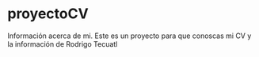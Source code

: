 # proyectoCV
Información acerca de mi.
Este es un proyecto para que conoscas mi CV y la información de Rodrigo Tecuatl
